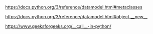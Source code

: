 
https://docs.python.org/3/reference/datamodel.html#metaclasses

https://docs.python.org/3/reference/datamodel.html#object.__new__

https://www.geeksforgeeks.org/__call__-in-python/
